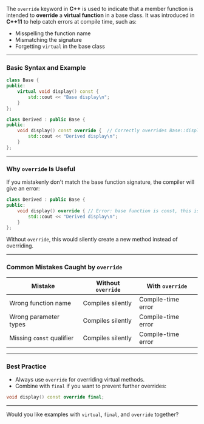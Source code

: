 The `override` keyword in **C++** is used to indicate that a member function is intended to **override** a **virtual function** in a base class. It was introduced in **C++11** to help catch errors at compile time, such as:

- Misspelling the function name
- Mismatching the signature
- Forgetting `virtual` in the base class

---

### **Basic Syntax and Example**

```cpp
class Base {
public:
    virtual void display() const {
        std::cout << "Base display\n";
    }
};

class Derived : public Base {
public:
    void display() const override {  // Correctly overrides Base::display
        std::cout << "Derived display\n";
    }
};
```

---

### **Why `override` Is Useful**

If you mistakenly don't match the base function signature, the compiler will give an error:

```cpp
class Derived : public Base {
public:
    void display() override { // Error: base function is const, this is not
        std::cout << "Derived display\n";
    }
};
```

Without `override`, this would silently create a new method instead of overriding.

---

### **Common Mistakes Caught by `override`**

| Mistake                       | Without `override` | With `override`     |
|------------------------------|--------------------|---------------------|
| Wrong function name          | Compiles silently  | Compile-time error  |
| Wrong parameter types        | Compiles silently  | Compile-time error  |
| Missing `const` qualifier    | Compiles silently  | Compile-time error  |

---

### **Best Practice**

- Always use `override` for overriding virtual methods.
- Combine with `final` if you want to prevent further overrides:
  
```cpp
void display() const override final;
```

---

Would you like examples with `virtual`, `final`, and `override` together?